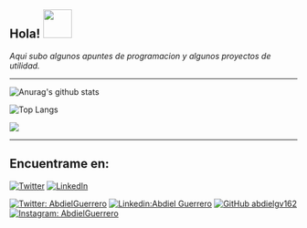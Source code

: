 <h2> Hola!  <img src="https://cdn.betterttv.net/emote/5f7c09abccde1f4a870c416c/3x" width="50"></h2>
<i>Aqui subo algunos apuntes de programacion y algunos proyectos de utilidad.</i>

---

![Anurag's github stats](https://github-readme-stats.vercel.app/api?username=abdielgv162&count_private=true&show_icons=true&theme)

![Top Langs](https://github-readme-stats.vercel.app/api/top-langs/?username=abdielgv162&layout=compact)

[![](https://img.shields.io/badge/IBM_Quantum_Challenge_2020-Foundational_Badge-informational?style=flat&logoColor=white&color=black)](https://www.youracclaim.com/badges/3a4b7917-8765-4c5f-840e-178e30e8c1ea/public_url)

---

<h2> Encuentrame en: </h2> 

[![Twitter](https://user-images.githubusercontent.com/282759/84680160-40c90c80-af00-11ea-8390-bb86858c5fa5.png)](https://twitter.com/AbdielGuerrer20) 
[![LinkedIn](https://user-images.githubusercontent.com/282759/84680162-4161a300-af00-11ea-912c-8f32e5cc1676.png)](https://www.linkedin.com/in/abdiel-guerrero-360a39195/)

[![Twitter: AbdielGuerrero](https://img.shields.io/twitter/follow/AbdielGuerrer20?style=social)](https://twitter.com/AbdielGuerrer20)
[![Linkedin:Abdiel Guerrero](https://img.shields.io/badge/-AbdielGuerrero-blue?style=flat-square&logo=Linkedin&logoColor=white&link=https://www.linkedin.com/in/abdiel-guerrero-360a39195/)](https://www.linkedin.com/in/abdiel-guerrero-360a39195/)
[![GitHub abdielgv162](https://img.shields.io/github/followers/abdielgv162?label=follow&style=social)](https://github.com/abdielgv162)
[![Instagram: AbdielGuerrero](https://img.shields.io/badge/-abdielgv162-blue?style=flat-square&logo=Instagram&logoColor=white&link=https://www.instagram.com/abdielgv162/)](https://www.instagram.com/abdielgv162/)


